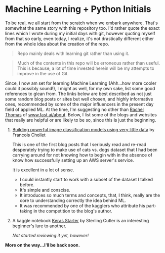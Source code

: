# Machine Learning + Python Initials
To be real, we all start from the scratch when we embark anywhere. That's somewhat the same story with this repository too. I'd rather quote the exact lines which I wrote during my initial days with git, however quoting myself from that so early, even today, I realize, it's not drastically different either from the whole idea about the creation of the repo.

> Repo mainly deals with learning git rather than using it.

> Much of the contents in this repo will be erroneous rather than useful. This is because, a lot of time invested herein will be my attempts to improve in the use of Git.

Since, I now am set for learning Machine Learning (Ahh...how more cooler could it possibly sound!), I might as well, for my own sake, list some good references to glean from. The links below are best described as not just some random blog posts or sites but well chosen, and highly informative ones, recommended by some of the major influencers in the present day field of applied ML. At the time, I'm suggesting no other than [Rachel Thomas](https://twitter.com/math_rachel) of www.fast.ai/about. Below, I list some of the blogs and websites that really are helpful or are likely to be so, since this is just the beginning.

1. [Building powerful image classification models using very little data](https://blog.keras.io/building-powerful-image-classification-models-using-very-little-data.html) by Francois Chollet

    This is one of the first blog posts that I seriously read and re-read desperately trying to make use of cats vs. dogs dataset that I had been carrying around for not knowing how to begin with in the absence of know how successfully setting up an AWS server's service.
    
    It is excellent in a lot of sense.
    - I could instantly start to work with a subset of the dataset I talked before.
    - It's simple and conscise.
    - It introduces so much terms and concepts, that, I think, really are the core to understanding correctly the idea behind ML.
    - It was recommended by one of the kagglers who attribute his part-taking in the competition to the blog's author.
    
2. A kaggle notebook [Keras Starter](https://www.kaggle.com/sterlingcutler/keras-starter/notebook) by Sterling Cutler is an interesting beginner's lure to another.
    
    _Not started reviewing it yet, however!_
    
**More on the way...I'll be back soon.**
